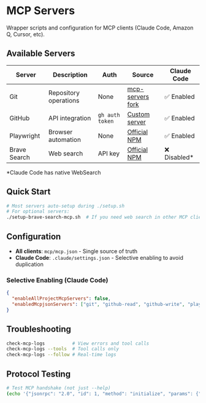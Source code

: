 # MCP Servers

Wrapper scripts and configuration for MCP clients (Claude Code, Amazon Q, Cursor, etc).

## Available Servers

| Server | Description | Auth | Source | Claude Code |
|--------|-------------|------|--------|-------------|
| Git | Repository operations | None | [mcp-servers fork](servers/git-mcp-server) | ✅ Enabled |
| GitHub | API integration | `gh auth token` | [Custom server](servers/github-mcp-server) | ✅ Enabled |
| Playwright | Browser automation | None | [Official NPM](https://www.npmjs.com/package/@playwright/mcp) | ✅ Enabled |
| Brave Search | Web search | API key | [Official NPM](https://www.npmjs.com/package/@modelcontextprotocol/server-brave-search) | ❌ Disabled* |

*Claude Code has native WebSearch

## Quick Start

```bash
# Most servers auto-setup during ./setup.sh
# For optional servers:
./setup-brave-search-mcp.sh  # If you need web search in other MCP clients
```

## Configuration

- **All clients**: `mcp/mcp.json` - Single source of truth
- **Claude Code**: `.claude/settings.json` - Selective enabling to avoid duplication

### Selective Enabling (Claude Code)

```json
{
  "enableAllProjectMcpServers": false,
  "enabledMcpjsonServers": ["git", "github-read", "github-write", "playwright"]
}
```

## Troubleshooting

```bash
check-mcp-logs          # View errors and tool calls
check-mcp-logs --tools  # Tool calls only
check-mcp-logs --follow # Real-time logs
```

## Protocol Testing

```bash
# Test MCP handshake (not just --help)
(echo '{"jsonrpc": "2.0", "id": 1, "method": "initialize", "params": {"protocolVersion": "2024-11-05", "capabilities": {}, "clientInfo": {"name": "smoke-test", "version": "1.0.0"}}}'; echo '{"jsonrpc": "2.0", "method": "notifications/initialized"}'; echo '{"jsonrpc": "2.0", "id": 2, "method": "tools/list"}') | .venv/bin/python -m mcp_server_git -r .
```